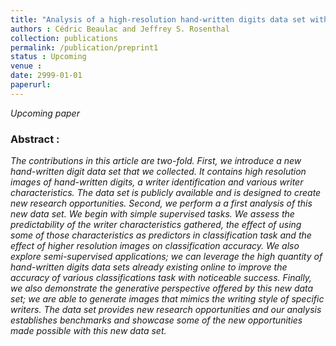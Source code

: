 ```yaml
---
title: "Analysis of a high-resolution hand-written digits data set with writer characteristics"
authors : Cédric Beaulac and Jeffrey S. Rosenthal
collection: publications
permalink: /publication/preprint1
status : Upcoming
venue : 
date: 2999-01-01
paperurl: 
---
```

*Upcoming paper*

### Abstract :

*The contributions in this article are two-fold. First, we introduce a new hand-written digit data set that we collected. It contains high resolution images of hand-written digits, a writer identification and various writer characteristics. The data set is publicly available and is designed to create new research opportunities. Second, we perform a a first analysis of this new data set. We begin with simple supervised tasks. We assess the predictability of the writer characteristics gathered, the effect of using some of those characteristics as predictors in classification task and the effect of higher resolution images on classification accuracy. We also explore semi-supervised applications; we can leverage the high quantity of hand-written digits data sets already existing online to improve the accuracy of various classifications task with noticeable success. Finally, we also demonstrate the generative perspective offered by this new data set; we are able to generate images that mimics the writing style of specific writers. The data set provides new research opportunities and our analysis establishes benchmarks and showcase some of the new opportunities made possible with this new data set.*
